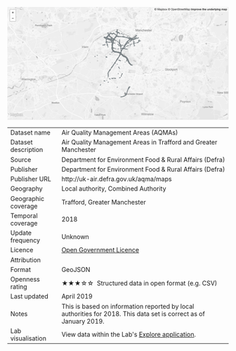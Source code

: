 <a href="trafford_aqma.geojson"><img src="thumbnail.png" alt="AQMA" width="600"/></a>
<table>
<tr>
	<td>Dataset name</td>
	<td>Air Quality Management Areas (AQMAs)</td>
</tr>
<tr>
	<td>Dataset description</td>
	<td>Air Quality Management Areas in Trafford and Greater Manchester</td>
</tr>
<tr>
	<td>Source</td>
	<td>Department for Environment Food & Rural Affairs (Defra)</td>
</tr>
<tr>
	<td>Publisher</td>
	<td>Department for Environment Food & Rural Affairs (Defra)</td>
</tr>
<tr>
	<td>Publisher URL</td>
	<td><a href="http://uk-air.defra.gov.uk/aqma/maps"></a>http://uk-air.defra.gov.uk/aqma/maps</td>
</tr>
<tr>
	<td>Geography</td>
	<td>Local authority, Combined Authority</td>
</tr>
<tr>
	<td>Geographic coverage</td>
	<td>Trafford, Greater Manchester</td>
</tr>
<tr>
	<td>Temporal coverage</td>
	<td>2018</td>
</tr>
<tr>
	<td>Update frequency</td>
	<td>Unknown</td>
</tr>
<tr>
	<td>Licence</td>
	<td><a href="http://www.nationalarchives.gov.uk/doc/open-government-licence/version/3/">Open Government Licence</a></td>
</tr>
<tr>
	<td>Attribution</td>
	<td></td>
</tr>
<tr>
	<td>Format</td>
	<td>GeoJSON</td>
</tr>
<tr>
	<td>Openness rating</td>
	<td>&#9733&#9733&#9733&#9734&#9734&nbsp; Structured data in open format (e.g. CSV)</td>
</tr>
<tr>
	<td>Last updated</td>
	<td>April 2019</td>
</tr>
<tr>
	<td>Notes</td>
	<td>This is based on information reported by local authorities for 2018. This data set is correct as of January 2019.</td>
</tr>
<tr>
	<td>Lab visualisation</td>
	<td>View data within the Lab's <a href="https://www.trafforddatalab.io/maps/explore/index.html?dataset=air_quality">Explore application</a>.</td>
</tr>
</table>
